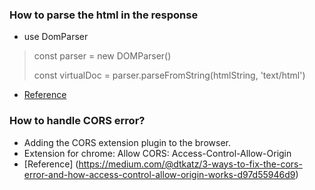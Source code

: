 ### How to parse the html in the response
- use DomParser
>const parser = new DOMParser()
>
>const virtualDoc = parser.parseFromString(htmlString, 'text/html')

- [Reference](https://stackoverflow.com/questions/63869394/parse-html-as-a-plain-text-via-javascript)

### How to handle CORS error?
- Adding the CORS extension plugin to the browser. 
- Extension for chrome: Allow CORS: Access-Control-Allow-Origin
- [Reference] (https://medium.com/@dtkatz/3-ways-to-fix-the-cors-error-and-how-access-control-allow-origin-works-d97d55946d9)